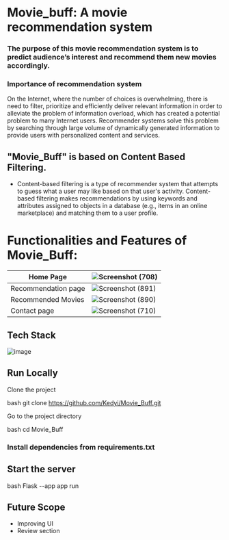 # Movie_buff: A movie recommendation system
   ### The purpose of this movie recommendation system is to predict audience’s interest and recommend them new movies accordingly.
### Importance of recommendation system
 On the Internet, where the number of choices is overwhelming, there is need to filter, prioritize and efficiently deliver relevant information in order to alleviate the problem of information overload, which has created a potential problem to many Internet users. Recommender systems solve this problem by searching through large volume of dynamically generated information to provide users with personalized content and services.
 
 
 ## "Movie_Buff" is based on Content Based Filtering. 
 - Content-based filtering is a type of recommender system that attempts to guess what a user may like based on that user's activity. Content-based filtering makes     recommendations by using keywords and attributes assigned to objects in a database (e.g., items in an online marketplace) and matching them to a user profile.
 # Functionalities and Features of Movie_Buff:
 
 |Home Page |![Screenshot (708)](https://user-images.githubusercontent.com/93571457/190518595-130f83e7-4b2f-47f0-a32a-0cc3de11b547.png) | 
|-----------| ------------- | 
| Recommendation page| ![Screenshot (891)](https://user-images.githubusercontent.com/93571457/196580232-e08845a7-8e61-4923-933e-a02996f0acca.png) | 
| Recommended Movies| ![Screenshot (890)](https://user-images.githubusercontent.com/93571457/196580030-8ed0f9d9-bc30-4144-b73d-9db4eb858eef.png) |
|Contact page | ![Screenshot (710)](https://user-images.githubusercontent.com/93571457/190518832-3940893f-64cd-460d-8d22-7e6af27c5963.png) | 

## Tech Stack
![image](https://user-images.githubusercontent.com/93571457/185930583-e92c061d-3bf5-45d1-b083-da144d9a139f.png)

## Run Locally

Clone the project

bash
  git clone https://github.com/Kedyi/Movie_Buff.git


Go to the project directory

bash
  cd Movie_Buff

### Install dependencies from requirements.txt
## Start the server

bash
  Flask --app app  run

## Future Scope
- Improving UI 
- Review section 
